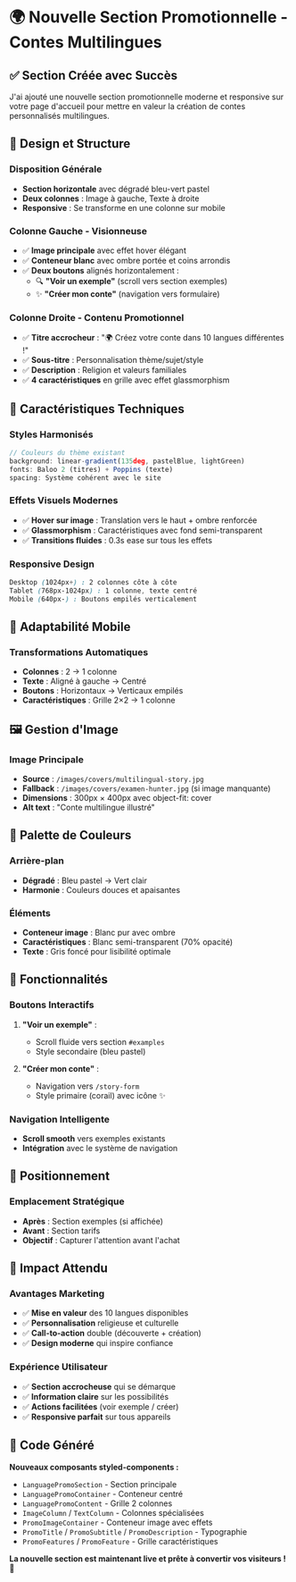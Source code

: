 # 🌍 Nouvelle Section Promotionnelle - Contes Multilingues

## ✅ **Section Créée avec Succès**

J'ai ajouté une nouvelle section promotionnelle moderne et responsive sur votre page d'accueil pour mettre en valeur la création de contes personnalisés multilingues.

## 🎨 **Design et Structure**

### **Disposition Générale**
- **Section horizontale** avec dégradé bleu-vert pastel
- **Deux colonnes** : Image à gauche, Texte à droite
- **Responsive** : Se transforme en une colonne sur mobile

### **Colonne Gauche - Visionneuse**
- ✅ **Image principale** avec effet hover élégant
- ✅ **Conteneur blanc** avec ombre portée et coins arrondis
- ✅ **Deux boutons** alignés horizontalement :
  - 🔍 **"Voir un exemple"** (scroll vers section exemples)
  - ✨ **"Créer mon conte"** (navigation vers formulaire)

### **Colonne Droite - Contenu Promotionnel**
- ✅ **Titre accrocheur** : "🌍 Créez votre conte dans 10 langues différentes !"
- ✅ **Sous-titre** : Personnalisation thème/sujet/style
- ✅ **Description** : Religion et valeurs familiales
- ✅ **4 caractéristiques** en grille avec effet glassmorphism

## 🎯 **Caractéristiques Techniques**

### **Styles Harmonisés**
```typescript
// Couleurs du thème existant
background: linear-gradient(135deg, pastelBlue, lightGreen)
fonts: Baloo 2 (titres) + Poppins (texte)
spacing: Système cohérent avec le site
```

### **Effets Visuels Modernes**
- ✅ **Hover sur image** : Translation vers le haut + ombre renforcée
- ✅ **Glassmorphism** : Caractéristiques avec fond semi-transparent
- ✅ **Transitions fluides** : 0.3s ease sur tous les effets

### **Responsive Design**
```css
Desktop (1024px+) : 2 colonnes côte à côte
Tablet (768px-1024px) : 1 colonne, texte centré
Mobile (640px-) : Boutons empilés verticalement
```

## 📱 **Adaptabilité Mobile**

### **Transformations Automatiques**
- **Colonnes** : 2 → 1 colonne
- **Texte** : Aligné à gauche → Centré
- **Boutons** : Horizontaux → Verticaux empilés
- **Caractéristiques** : Grille 2×2 → 1 colonne

## 🖼️ **Gestion d'Image**

### **Image Principale**
- **Source** : `/images/covers/multilingual-story.jpg`
- **Fallback** : `/images/covers/examen-hunter.jpg` (si image manquante)
- **Dimensions** : 300px × 400px avec object-fit: cover
- **Alt text** : "Conte multilingue illustré"

## 🎨 **Palette de Couleurs**

### **Arrière-plan**
- **Dégradé** : Bleu pastel → Vert clair
- **Harmonie** : Couleurs douces et apaisantes

### **Éléments**
- **Conteneur image** : Blanc pur avec ombre
- **Caractéristiques** : Blanc semi-transparent (70% opacité)
- **Texte** : Gris foncé pour lisibilité optimale

## 🔧 **Fonctionnalités**

### **Boutons Interactifs**
1. **"Voir un exemple"** :
   - Scroll fluide vers section `#examples`
   - Style secondaire (bleu pastel)

2. **"Créer mon conte"** :
   - Navigation vers `/story-form`
   - Style primaire (corail) avec icône ✨

### **Navigation Intelligente**
- **Scroll smooth** vers exemples existants
- **Intégration** avec le système de navigation

## 📍 **Positionnement**

### **Emplacement Stratégique**
- **Après** : Section exemples (si affichée)
- **Avant** : Section tarifs
- **Objectif** : Capturer l'attention avant l'achat

## 🚀 **Impact Attendu**

### **Avantages Marketing**
- ✅ **Mise en valeur** des 10 langues disponibles
- ✅ **Personnalisation** religieuse et culturelle
- ✅ **Call-to-action** double (découverte + création)
- ✅ **Design moderne** qui inspire confiance

### **Expérience Utilisateur**
- ✅ **Section accrocheuse** qui se démarque
- ✅ **Information claire** sur les possibilités
- ✅ **Actions facilitées** (voir exemple / créer)
- ✅ **Responsive parfait** sur tous appareils

## 📄 **Code Généré**

**Nouveaux composants styled-components :**
- `LanguagePromoSection` - Section principale
- `LanguagePromoContainer` - Conteneur centré
- `LanguagePromoContent` - Grille 2 colonnes
- `ImageColumn` / `TextColumn` - Colonnes spécialisées
- `PromoImageContainer` - Conteneur image avec effets
- `PromoTitle` / `PromoSubtitle` / `PromoDescription` - Typographie
- `PromoFeatures` / `PromoFeature` - Grille caractéristiques

**La nouvelle section est maintenant live et prête à convertir vos visiteurs !** 🌟

